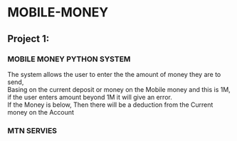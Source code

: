 # MOBILE-MONEY
## Project 1: 
### MOBILE MONEY PYTHON SYSTEM 
The system allows the user to enter the the amount of money they are to send, <br >
Basing on the current deposit or money on the Mobile money and this is 1M, if the user enters amount beyond 1M it will give an error.<br >
If the Money is below, Then there will be a deduction from the Current money on the Account
### MTN SERVIES
